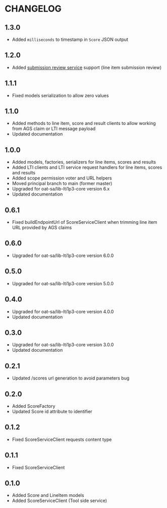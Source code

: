 CHANGELOG
=========

1.3.0
-----

* Added `milliseconds` to timestamp in `Score` JSON output

1.2.0
-----

* Added [submission review service](https://www.imsglobal.org/spec/lti-sr/v1p0) support (line item submission review)

1.1.1
-----

* Fixed models serialization to allow zero values

1.1.0
-----

* Added methods to line item, score and result clients to allow working from AGS claim or LTI message payload
* Updated documentation

1.0.0
-----

* Added models, factories, serializers for line items, scores and results
* Added LTI clients and LTI service request handlers for line items, scores and results
* Added scope permission voter and URL helpers
* Moved principal branch to main (former master)
* Upgraded for oat-sa/lib-lti1p3-core version 6.x
* Updated documentation

0.6.1
-----
* Fixed buildEndpointUrl of ScoreServiceClient when trimming line item URL provided by AGS claims

0.6.0
-----
* Upgraded for oat-sa/lib-lti1p3-core version 6.0.0

0.5.0
-----

* Upgraded for oat-sa/lib-lti1p3-core version 5.0.0

0.4.0
-----

* Upgraded for oat-sa/lib-lti1p3-core version 4.0.0
* Updated documentation

0.3.0
-----

* Upgraded for oat-sa/lib-lti1p3-core version 3.0.0
* Updated documentation

0.2.1
-----

* Updated /scores url generation to avoid parameters bug

0.2.0
-----

* Added ScoreFactory
* Updated Score id attribute to identifier

0.1.2
-----

* Fixed ScoreServiceClient requests content type

0.1.1
-----

* Fixed ScoreServiceClient


0.1.0
-----

* Added Score and LineItem models
* Added ScoreServiceClient (Tool side service)
